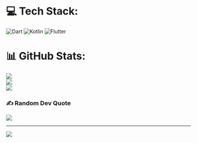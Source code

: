 
# 💻 Tech Stack:
![Dart](https://img.shields.io/badge/dart-%230175C2.svg?style=for-the-badge&logo=dart&logoColor=white) ![Kotlin](https://img.shields.io/badge/kotlin-%230095D5.svg?style=for-the-badge&logo=kotlin&logoColor=white) ![Flutter](https://img.shields.io/badge/Flutter-%2302569B.svg?style=for-the-badge&logo=Flutter&logoColor=white)
# 📊 GitHub Stats:
![](https://github-readme-stats.vercel.app/api?username=ronakparmar533&theme=material-palenight&hide_border=true&include_all_commits=false&count_private=false)<br/>
![](https://github-readme-streak-stats.herokuapp.com/?user=ronakparmar533&theme=material-palenight&hide_border=true)<br/>
![](https://github-readme-stats.vercel.app/api/top-langs/?username=ronakparmar533&theme=material-palenight&hide_border=true&include_all_commits=false&count_private=false&layout=compact)

### ✍️ Random Dev Quote
![](https://quotes-github-readme.vercel.app/api?type=horizontal&theme=radical)

---
[![](https://visitcount.itsvg.in/api?id=ronakparmar533&icon=0&color=3)](https://visitcount.itsvg.in)

